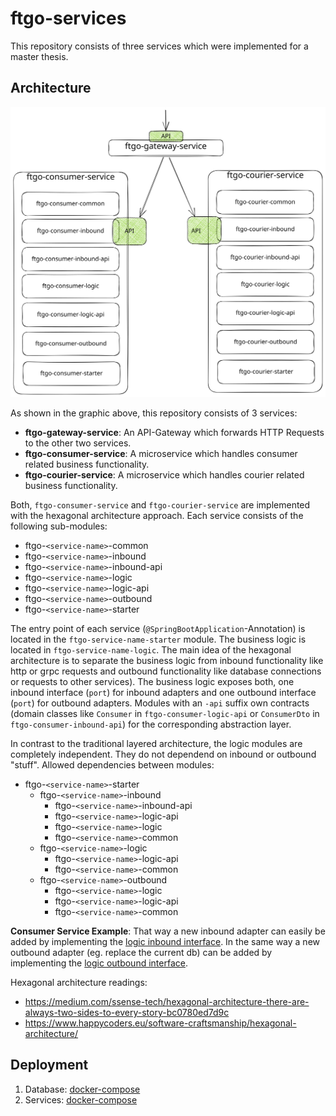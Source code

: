# ftgo-services
This repository consists of three services which were implemented for a master thesis.

## Architecture

![Package Architecture](./_documentation/_img/package-architecture.svg)

As shown in the graphic above, this repository consists of 3 services:
- **ftgo-gateway-service**: An API-Gateway which forwards HTTP Requests to the other two services.
- **ftgo-consumer-service**: A microservice which handles consumer related business functionality.
- **ftgo-courier-service**: A microservice which handles courier related business functionality.

Both, `ftgo-consumer-service` and `ftgo-courier-service` are implemented with the hexagonal architecture approach. 
Each service consists of the following sub-modules:
- ftgo-`<service-name>`-common
- ftgo-`<service-name>`-inbound
- ftgo-`<service-name>`-inbound-api
- ftgo-`<service-name>`-logic
- ftgo-`<service-name>`-logic-api
- ftgo-`<service-name>`-outbound
- ftgo-`<service-name>`-starter

The entry point of each service (`@SpringBootApplication`-Annotation) is located in the `ftgo-service-name-starter` module.
The business logic is located in `ftgo-service-name-logic`. The main idea of the hexagonal architecture is to separate the
business logic from inbound functionality like http or grpc requests and outbound functionality like database connections or requests to other services).
The business logic exposes both, one inbound interface (`port`) for inbound adapters and one outbound interface (`port`) for outbound adapters.
Modules with an `-api` suffix own contracts (domain classes like `Consumer` in `ftgo-consumer-logic-api` or 
`ConsumerDto` in `ftgo-consumer-inbound-api`) for the corresponding abstraction layer. 

In contrast to the traditional layered architecture, the logic modules are completely independent. They do not dependend on 
inbound or outbound "stuff". 
Allowed dependencies between modules:
- ftgo-`<service-name>`-starter
  - ftgo-`<service-name>`-inbound
    - ftgo-`<service-name>`-inbound-api
    - ftgo-`<service-name>`-logic-api
    - ftgo-`<service-name>`-logic
    - ftgo-`<service-name>`-common
  - ftgo-`<service-name>`-logic
    - ftgo-`<service-name>`-logic-api
    - ftgo-`<service-name>`-common
  - ftgo-`<service-name>`-outbound
    - ftgo-`<service-name>`-logic
    - ftgo-`<service-name>`-logic-api
    - ftgo-`<service-name>`-common

**Consumer Service Example**: That way a new inbound adapter can easily be
added by implementing the [logic inbound interface](./ftgo-consumer-service/ftgo-consumer-logic/src/main/kotlin/ftgo/consumer/logic/inbound/ConsumerService.kt).
In the same way a new outbound adapter (eg. replace the current db) can be 
added by implementing the [logic outbound interface](./ftgo-consumer-service/ftgo-consumer-logic/src/main/kotlin/ftgo/consumer/logic/outbound/ConsumerRepository.kt).

Hexagonal architecture readings: 
- https://medium.com/ssense-tech/hexagonal-architecture-there-are-always-two-sides-to-every-story-bc0780ed7d9c
- https://www.happycoders.eu/software-craftsmanship/hexagonal-architecture/

## Deployment
1. Database: [docker-compose](./_database/ftgo-databases-dev/docker-compose.yaml)
2. Services: [docker-compose](./docker-compose.yml)